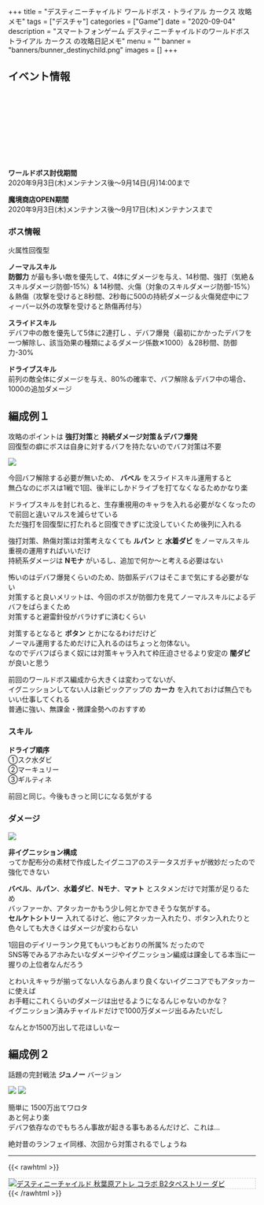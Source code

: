 +++
title = "デスティニーチャイルド ワールドボス・トライアル カークス 攻略メモ"
tags = ["デスチャ"]
categories = ["Game"]
date = "2020-09-04"
description = "スマートフォンゲーム デスティニーチャイルドのワールドボストライアル カークス の攻略日記メモ"
menu = ""
banner = "banners/bunner_destinychild.png"
images = []
+++

<!--more-->

## イベント情報
<div class="iframely-embed"><div class="iframely-responsive" style="height: 140px; padding-bottom: 0;"><a href="http://blog.destiny-child.jp/archives/25997564.html" data-iframely-url="//cdn.iframe.ly/NpDCK9f?iframe=card-small"></a></div></div><script async src="//cdn.iframe.ly/embed.js" charset="utf-8"></script>  

**ワールドボス討伐期間**  
2020年9月3日(木)メンテナンス後～9月14日(月)14:00まで  

**魔境商店OPEN期間**  
2020年9月3日(木)メンテナンス後～9月17日(木)メンテナンスまで  

### ボス情報
火属性回復型  

**ノーマルスキル**  
**防御力** が最も多い敵を優先して、4体にダメージを与え、14秒間、強打（気絶＆スキルダメージ防御-15%）& 14秒間、火傷（対象のスキルダメージ防御-15%）＆熱傷（攻撃を受けると8秒間、2秒毎に500の持続ダメージ＆火傷発症中にフィーバー以外の攻撃を受けると熱傷再付与）  

**スライドスキル**  
デバフ中の敵を優先して5体に2連打し 、デバフ爆発（最初にかかったデバフを一つ解除し、該当効果の種類によるダメージ係数✕1000）＆28秒間、防御力-30%  

**ドライブスキル**  
前列の敵全体にダメージを与え、80%の確率で、バフ解除＆デバフ中の場合、1000の追加ダメージ  

## 編成例１  
攻略のポイントは **強打対策**と **持続ダメージ対策＆デバフ爆発**  
回復型の癖にボスは自身に対するバフを持たないのでバフ対策は不要  

<img src="/images/2020/destiny-child-wb/wb15-1.png" />  

今回バフ解除する必要が無いため、 **バベル** をスライドスキル運用すると  
無凸なのにボスは1戦で1回、後半にしかドライブを打てなくなるためかなり楽  

ドライブスキルを封じれると、生存重視用のキャラを入れる必要がなくなったので前回と違いマルスを減らせている  
ただ強打を回復型に打たれると回復できずに沈没していくため後列に入れる  

強打対策、熱傷対策は対策考えなくても **ルパン** と **水着ダビ** をノーマルスキル重視の運用すればいいだけ  
持続系ダメージは **Nモナ** がいるし、追加で何か～と考える必要はない  

怖いのはデバフ爆発くらいのため、防御系デバフはそこまで気にする必要がない  
対策すると良いメリットは、今回のボスが防御力を見てノーマルスキルによるデバフをばらまくため  
対策すると避雷針役がバラけずに済むくらい  

対策するとなると **ボタン** とかになるわけだけど  
ノーマル運用するためだけに入れるのはちょっと勿体ない。  
なのでデバフばらまく奴には対策キャラ入れて枠圧迫させるより安定の **闇ダビ** が良いと思う  

前回のワールドボス編成から大きくは変わってないが、  
イグニッションしてない人は新ピックアップの **カーカ** を入れておけば無凸でもいい仕事してくれる  
普通に強い、無課金・微課金勢へのおすすめ  

### スキル  
**ドライブ順序**  
①スク水ダビ  
②マーキュリー  
③ギルティネ  

前回と同じ。今後もきっと同じになる気がする  

### ダメージ  
<img src="/images/2020/destiny-child-wb/wb15-2.png" />  

**非イグニッション構成**  
ってか配布分の素材で作成したイグニコアのステータスガチャが微妙だったので強化できない  

**バベル**、**ルパン**、**水着ダビ**、**Nモナ**、**マァト** とスタメンだけで対策が足りるため  
バッファーか、アタッカーかもう少し何とかできそうな気がする。  
**セルケトシトリー** 入れてるけど、他にアタッカー入れたり、ボタン入れたりと色々しても大きくはダメージが変わらない  

1回目のデイリーランク見てもいつもどおりの所属% だったので  
SNS等でみるアホみたいなダメージやイグニッション編成は課金してる本当に一握りの上位者なんだろう  

とわいえキャラが揃ってない人ならあんまり良くないイグニコアでもアタッカーに使えば  
お手軽にこれくらいのダメージは出せるようになるんじゃないのかな？  
イグニッション済みチャイルドだけで1000万ダメージ出るみたいだし  

なんとか1500万出して花ほしいなー  

## 編成例２  
話題の完封戦法 **ジュノー** バージョン  

<img src="/images/2020/destiny-child-wb/wb15-3.png" />  
<img src="/images/2020/destiny-child-wb/wb15-4.png" />  

簡単に 1500万出てワロタ  
あと何より楽  
デバフ依存なのでもちろん事故が起きる事もあるんだけど、これは...

絶対昔のランフェイ同様、次回から対策されるでしょうね  

---


{{< rawhtml >}} 
<div style="border: dashed 1px #ccc;">
<a href="http://www.amazon.co.jp/exec/obidos/ASIN/B07H3319GX/sinokyoufu-22/ref=nosim/" name="amazletlink" target="_blank"><img src="https://images-fe.ssl-images-amazon.com/images/I/51MxXwUpZWL._SL160_.jpg" alt="デスティニーチャイルド 秋葉原アトレ コラボ B2タペストリー ダビ" style="border: none;" /></a>
</div>
{{< /rawhtml >}}
